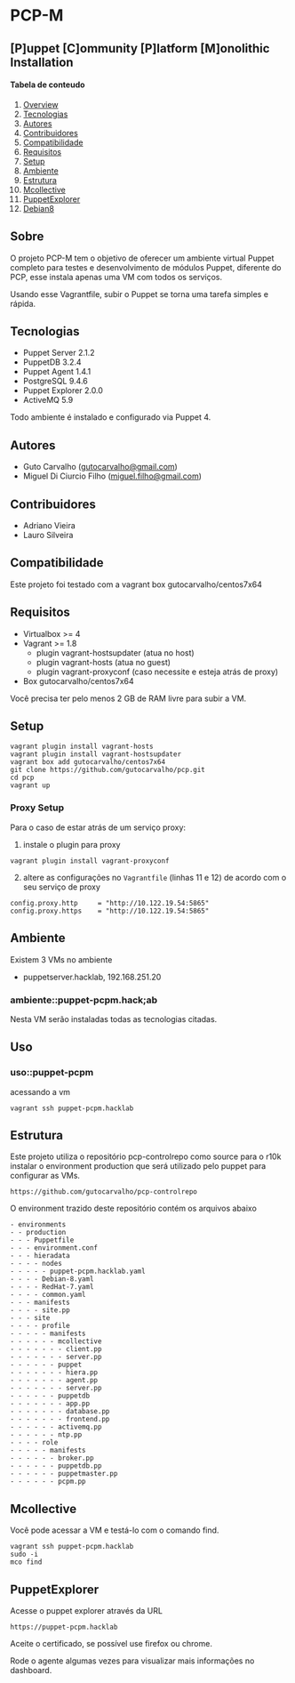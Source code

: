 # PCP-M
## [P]uppet [C]ommunity [P]latform [M]onolithic Installation

#### Tabela de conteudo

1. [Overview](#overview)
2. [Tecnologias](#tecnologias)
3. [Autores](#autores)
4. [Contribuidores](#contribuidores)
5. [Compatibilidade](#compatibilidade)
6. [Requisitos](#requisitos)
7. [Setup](#setup)
8. [Ambiente](#ambiente)
9. [Estrutura](#estrutura)
10. [Mcollective](#mcollective)
11. [PuppetExplorer](#puppetexplorer)
12. [Debian8](#debian8)

## Sobre

O projeto PCP-M tem o objetivo de oferecer um ambiente virtual Puppet completo para testes e desenvolvimento de módulos Puppet, diferente do PCP, esse instala apenas uma VM com todos os serviços.

Usando esse Vagrantfile, subir o Puppet se torna uma tarefa simples e rápida.

## Tecnologias

* Puppet Server 2.1.2
* PuppetDB 3.2.4
* Puppet Agent 1.4.1
* PostgreSQL 9.4.6
* Puppet Explorer 2.0.0
* ActiveMQ 5.9

Todo ambiente é instalado e configurado via Puppet 4.

## Autores

* Guto Carvalho (gutocarvalho@gmail.com)
* Miguel Di Ciurcio Filho (miguel.filho@gmail.com)

## Contribuidores

* Adriano Vieira
* Lauro Silveira

## Compatibilidade

Este projeto foi testado com a vagrant box gutocarvalho/centos7x64

## Requisitos

* Virtualbox >= 4
* Vagrant >= 1.8
  * plugin vagrant-hostsupdater (atua no host)
  * plugin vagrant-hosts (atua no guest)
  * plugin vagrant-proxyconf (caso necessite e esteja atrás de proxy)
* Box gutocarvalho/centos7x64

Você precisa ter pelo menos 2 GB de RAM livre para subir a VM.

## Setup

    vagrant plugin install vagrant-hosts
    vagrant plugin install vagrant-hostsupdater
    vagrant box add gutocarvalho/centos7x64
    git clone https://github.com/gutocarvalho/pcp.git
    cd pcp
    vagrant up

### Proxy Setup

Para o caso de estar atrás de um serviço proxy:

1. instale o plugin para proxy

  ```
  vagrant plugin install vagrant-proxyconf
  ```

2. altere as configurações no ```Vagrantfile``` (linhas 11 e 12) de acordo com o seu serviço de proxy

  ```
  config.proxy.http     = "http://10.122.19.54:5865"
  config.proxy.https    = "http://10.122.19.54:5865"
  ```

## Ambiente

Existem 3 VMs no ambiente

* puppetserver.hacklab, 192.168.251.20

### ambiente::puppet-pcpm.hack;ab

Nesta VM serão instaladas todas as tecnologias citadas.

## Uso

### uso::puppet-pcpm

acessando a vm

    vagrant ssh puppet-pcpm.hacklab

## Estrutura

Este projeto utiliza o repositório pcp-controlrepo como source para o r10k instalar
o environment production que será utilizado pelo puppet para configurar as VMs.

    https://github.com/gutocarvalho/pcp-controlrepo

O environment trazido deste repositório contém os arquivos abaixo

```
- environments
- - production
- - - Puppetfile
- - - environment.conf
- - - hieradata
- - - - nodes
- - - - - puppet-pcpm.hacklab.yaml
- - - - Debian-8.yaml
- - - - RedHat-7.yaml
- - - - common.yaml
- - - manifests
- - - - site.pp
- - - site
- - - - profile
- - - - - manifests
- - - - - - mcollective
- - - - - - - client.pp
- - - - - - - server.pp
- - - - - - puppet
- - - - - - - hiera.pp
- - - - - - - agent.pp
- - - - - - - server.pp
- - - - - - puppetdb
- - - - - - - app.pp
- - - - - - - database.pp
- - - - - - - frontend.pp
- - - - - - activemq.pp
- - - - - - ntp.pp
- - - - role
- - - - - manifests
- - - - - - broker.pp
- - - - - - puppetdb.pp
- - - - - - puppetmaster.pp
- - - - - - pcpm.pp
```


## Mcollective

Você pode acessar a VM e testá-lo com o comando find.

    vagrant ssh puppet-pcpm.hacklab
    sudo -i
    mco find

## PuppetExplorer

Acesse o puppet explorer através da URL

    https://puppet-pcpm.hacklab

Aceite o certificado, se possível use firefox ou chrome.

Rode o agente algumas vezes para visualizar mais informações no dashboard.
